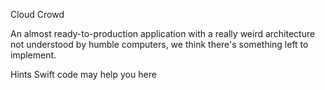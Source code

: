 Cloud Crowd

An almost ready-to-production application with a really weird architecture not understood by humble computers, we think there's something left to implement.

 Hints
Swift code may help you here
